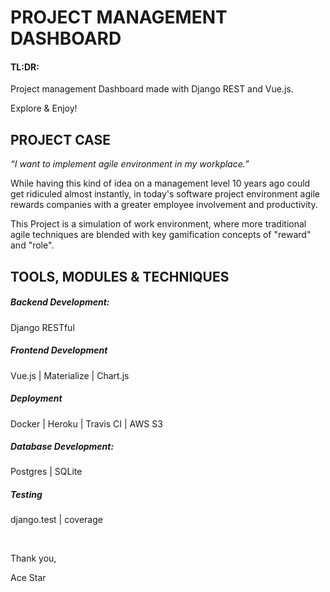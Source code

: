 # PROJECT MANAGEMENT DASHBOARD

#### TL:DR:

Project management Dashboard made with Django REST and Vue.js.

Explore & Enjoy!

## PROJECT CASE

_“I want to implement agile environment in my workplace.”_

While having this kind of idea on a management level 10 years ago could get ridiculed almost instantly, in today's software project environment agile rewards companies with a greater employee involvement and productivity.

This Project is a simulation of work environment, where more traditional agile techniques are blended with key gamification concepts of "reward" and "role".

## TOOLS, MODULES & TECHNIQUES

##### Backend Development:

Django RESTful

##### Frontend Development

Vue.js | Materialize | Chart.js

##### Deployment

Docker | Heroku | Travis CI | AWS S3

##### Database Development:

Postgres | SQLite

##### Testing

django.test | coverage

<br>

Thank you,

Ace Star

